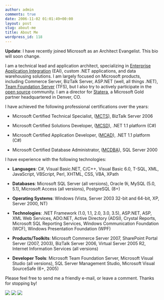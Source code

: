 ```yaml
---
author: admin
comments: true
date: 2006-11-02 01:01:49+00:00
layout: post
slug: about-me
title: About Me
wordpress_id: 118
---
```


**Update**: I have recently joined Microsoft as an Architect Evangelist. This bio will soon change.

I am a technical lead and application architect, specializing in [Enterprise Application Integration](http://en.wikipedia.org/wiki/Enterprise_application_integration) (EAI), custom .NET applications, and data warehousing solutions. I am largely focused on Microsoft products, including Commerce Server, BizTalk Server, ASP.NET (well, all things .NET), [Team Foundation Server](http://msdn2.microsoft.com/en-us/teamsystem/aa718934.aspx) (TFS), but I also try to actively participate in the [open source](http://en.wikipedia.org/wiki/Open_source) community. I am a director for [Statera](http://www.statera.com/), a Microsoft Gold partner headquartered in Denver, CO.

I have achieved the following professional certifications over the years:

* Microsoft Certified Technical Specialist, ([MCTS](http://www.microsoft.com/learning/mcp/mcts/biztalk/default.mspx)), BizTalk Server 2006

* Microsoft Certified Solutions Developer, ([MCSD](http://www.microsoft.com/learning/mcp/mcsd/default.mspx)), .NET 1.1 platform (C#)

* Microsoft Certified Application Developer, ([MCAD](http://www.microsoft.com/learning/mcp/mcad/default.mspx)), .NET 1.1 platform (C#)

* Microsoft Certified Database Administrator, ([MCDBA](http://www.microsoft.com/learning/mcp/mcdba/default.mspx)), SQL Server 2000

I have experience with the following technologies:

* **Languages**: C#, Visual Basic.NET, C/C++, Visual Basic 6.0, T-SQL, XML, JavaScript, VBScript, Perl, XHTML, CSS, VBA, XPath

* **Databases**: Microsoft SQL Server (all versions), Oracle 9i, MySQL (5.0, 5.1), Microsoft Access (all versions), PostgreSQL (8+)

* **Operating Systems**: Windows (Vista, Server 2003 32-bit and 64-bit, XP, Server 2000, NT)

* **Technologies**: .NET Framework (1.0, 1.1, 2.0, 3.0, 3.5), ASP.NET, ASP, XML Web Services, ADO.NET, Active Directory (ADSI), Crystal Reports, Microsoft SQL Reporting Services, Windows Communication Foundation (WCF), Windows Presentation Foundation (WPF)

* **Products/Toolkits**: Microsoft Commerce Server 2007, SharePoint Portal Server (2007, 2003), BizTalk Server 2006, Virtual Server 2005 R2, Internet Information Services (all versions)

* **Developer Tools**: Microsoft Team Foundation Server, Microsoft Visual Studio (all versions), SQL Server Management Studio, Microsoft Visual SourceSafe (6+, 2005)

Please feel free to send me a friendly e-mail, or leave a comment. Thanks for stopping by!

![](https://wadewegner.blob.core.windows.net/wordpress/content/binary/MCSD.png) ![](https://wadewegner.blob.core.windows.net/wordpress/content/binary/MCDBA.png) ![](https://wadewegner.blob.core.windows.net/wordpress/content/binary/MCTS.png)